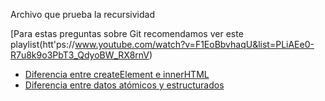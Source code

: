 Archivo que prueba la recursividad

[Para estas preguntas sobre Git recomendamos ver este playlist(htt'ps://www.youtube.com/watch?v=F1EoBbvhaqU&list=PLiAEe0-R7u8k9o3PbT3_QdyoBW_RX8rnV)
- [Diferencia entre createElement e innerHTML](https://www.javascripttutorial.net/javascript-dom/javascript-innerhtml-vs-createelement/)
- [Diferencia entre datos atómicos y estructurados](https://www.todojs.com/tipos-datos-javascript-es6/)